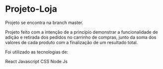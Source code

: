 # Projeto-Loja

Projeto se encontra na branch master.

Projeto feito com a intenção de a princípio demonstrar a funcionalidade de adição e retirada dos pedidos no carrinho de compras, junto da soma dos valores de cada produto com a finalização de um resultado total.

Foi utilizado as tecnologias de:

React
Javascript
CSS
Node Js
